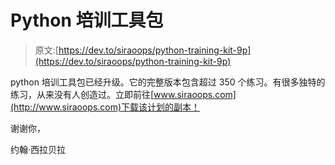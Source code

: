 # Python 培训工具包

> 原文:[https://dev.to/siraoops/python-training-kit-9p](https://dev.to/siraoops/python-training-kit-9p)

python 培训工具包已经升级。它的完整版本包含超过 350 个练习。有很多独特的练习，从来没有人创造过。立即前往[www.siraoops.com](http://www.siraoops.com)下载该计划的副本！

谢谢你，

约翰·西拉贝拉